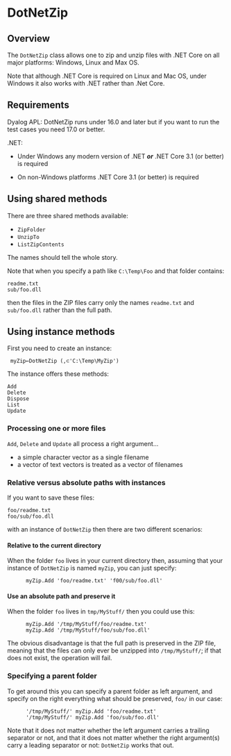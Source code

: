 # DotNetZip


## Overview

The `DotNetZip` class allows one to zip and unzip files with .NET Core on all major platforms: Windows, Linux and Max OS.

Note that although .NET Core is required on Linux and Mac OS, under Windows it also works with .NET rather than .Net Core.


## Requirements

Dyalog APL: DotNetZip runs under 16.0 and later but if you want to run the test cases you need 17.0 or better.

.NET: 

* Under Windows any modern version of .NET **_or_** .NET Core 3.1 (or better) is required

* On non-Windows platforms .NET Core 3.1 (or better) is required


## Using shared methods

There are three shared methods available:

* `ZipFolder` 
* `UnzipTo`
* `ListZipContents`

The names should tell the whole story.

Note that when you specify a path like `C:\Temp\Foo` and that folder contains:

```
readme.txt
sub/foo.dll
```

then the files in the ZIP files carry only the names `readme.txt` and `sub/foo.dll` rather than the full path.


## Using instance methods

First you need to create an instance:

```
 myZip←DotNetZip (,⊂'C:\Temp\MyZip')
```

The instance offers these methods:

```
Add             
Delete          
Dispose         
List            
Update          
```


### Processing one or more files

`Add`, `Delete` and `Update` all process a right argument...

* a simple character vector as a single filename 
* a vector of text vectors is treated as a vector of filenames


### Relative versus absolute paths with instances

If you want to save these files:

```
foo/readme.txt
foo/sub/foo.dll
```

with an instance of `DotNetZip` then there are two different scenarios:

#### Relative to the current directory

When the folder `foo` lives in your current directory then, assuming that your instance of `DotNetZip` is named `myZip`, you can just specify:

```
      myZip.Add 'foo/readme.txt' 'f00/sub/foo.dll'
```

#### Use an absolute path and preserve it

When the folder `foo` lives in `tmp/MyStuff/` then you could use this:

```
      myZip.Add '/tmp/MyStuff/foo/readme.txt' 
      myZip.Add '/tmp/MyStuff/foo/sub/foo.dll'
```

The obvious disadvantage is that the full path is preserved in the ZIP file, meaning that the files can only ever be unzipped into `/tmp/MyStuff/`; if that does not exist, the operation will fail.    


### Specifying a parent folder

To get around this you can specify a parent folder as left argument, and specify on the right everything what should be preserved, `foo/` in our case:

```
      '/tmp/MyStuff/' myZip.Add 'foo/readme.txt' 
      '/tmp/MyStuff/' myZip.Add 'foo/sub/foo.dll'
```

Note that it does not matter whether the left argument carries a trailing separator or not, and that it does not matter whether the right argument(s) carry a leading separator or not: `DotNetZip` works that out.
